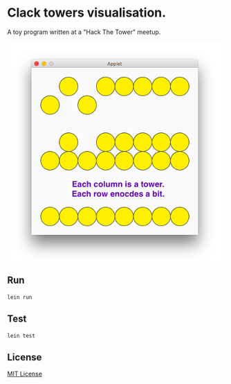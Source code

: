 # Clack towers visualisation.

A toy program written at a "Hack The Tower" meetup.

![Screen shot](/screen-shot.png?raw=true)

## Run

`lein run`

## Test

`lein test`

## License

[MIT License](http://www.opensource.org/licenses/MIT)
